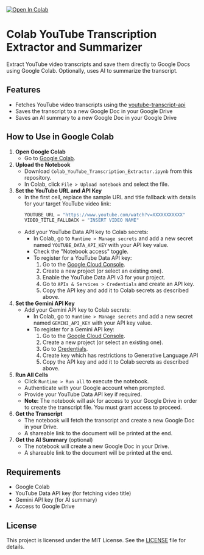 <a target="_blank" href="https://colab.research.google.com/github/DoIT-Artifical-Intelligence/colab-ytt-to-docs/blob/main/Colab_YouTube_Transcription_Extractor.ipynb">
  <img src="https://colab.research.google.com/assets/colab-badge.svg" alt="Open In Colab"/>
</a>

# Colab YouTube Transcription Extractor and Summarizer

Extract YouTube video transcripts and save them directly to Google Docs using Google Colab. Optionally, uses AI to summarize the transcript.

## Features
- Fetches YouTube video transcripts using the [youtube-transcript-api](https://github.com/jdepoix/youtube-transcript-api)
- Saves the transcript to a new Google Doc in your Google Drive
- Saves an AI summary to a new Google Doc in your Google Drive

## How to Use in Google Colab

1. **Open Google Colab**
	- Go to [Google Colab](https://colab.research.google.com/).
2. **Upload the Notebook**
	- Download `Colab_YouTube_Transcription_Extractor.ipynb` from this repository.
	- In Colab, click `File > Upload notebook` and select the file.
3. **Set the YouTube URL and API Key**
	 - In the first cell, replace the sample URL and title fallback with details for your target YouTube video link:
		 ```python
		 YOUTUBE_URL = "https://www.youtube.com/watch?v=XXXXXXXXXXX"
         VIDEO_TITLE_FALLBACK = "INSERT VIDEO NAME"
		 ```
	 - Add your YouTube Data API key to Colab secrets:
		 - In Colab, go to `Runtime > Manage secrets` and add a new secret named `YOUTUBE_DATA_API_KEY` with your API key value.
         - Check the "Notebook access" toggle.
	     - To register for a YouTube Data API key:
		     1. Go to the [Google Cloud Console](https://console.cloud.google.com/).
		     2. Create a new project (or select an existing one).
		     3. Enable the YouTube Data API v3 for your project.
		     4. Go to `APIs & Services > Credentials` and create an API key.
		     5. Copy the API key and add it to Colab secrets as described above.
4. **Set the Gemini API Key**
    - Add your Gemini API key to Colab secrets:
        - In Colab, go to `Runtime > Manage secrets` and add a new secret named `GEMINI_API_KEY` with your API key value.
        - To register for a Gemini API key:
            1. Go to the [Google Cloud Console](https://console.cloud.google.com/).
            2. Create a new project (or select an existing one).
            3. Go to [Credentials](https://console.cloud.google.com/apis/credentials).
            4. Create key which has restrictions to Generative Language API
            5. Copy the API key and add it to Colab secrets as described above.
5. **Run All Cells**
	- Click `Runtime > Run all` to execute the notebook.
	- Authenticate with your Google account when prompted.
	- Provide your YouTube Data API key if required.
	- **Note:** The notebook will ask for access to your Google Drive in order to create the transcript file. You must grant access to proceed.
6. **Get the Transcript**
	- The notebook will fetch the transcript and create a new Google Doc in your Drive.
	- A shareable link to the document will be printed at the end.
7. **Get the AI Summary** (optional)
    - The notebook will create a new Google Doc in your Drive.
    - A shareable link to the document will be printed at the end.

## Requirements
- Google Colab
- YouTube Data API key (for fetching video title)
- Gemini API key (for AI summary)
- Access to Google Drive

## License
This project is licensed under the MIT License. See the [LICENSE](LICENSE) file for details.
